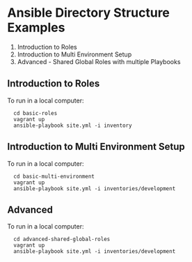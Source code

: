 Ansible Directory Structure Examples
====================================

1. Introduction to Roles
1. Introduction to Multi Environment Setup
2. Advanced - Shared Global Roles with multiple Playbooks

Introduction to Roles
---------------------

To run in a local computer:

```
  cd basic-roles
  vagrant up
  ansible-playbook site.yml -i inventory
```

Introduction to Multi Environment Setup
---------------------------------------

To run in a local computer:

```
  cd basic-multi-environment
  vagrant up
  ansible-playbook site.yml -i inventories/development
```

Advanced
--------

To run in a local computer:

```
  cd advanced-shared-global-roles
  vagrant up
  ansible-playbook site.yml -i inventories/development
```

